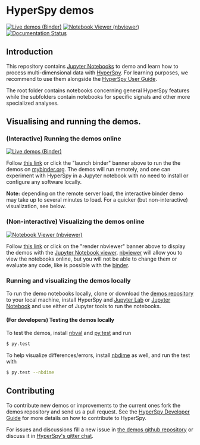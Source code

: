 # HyperSpy demos

[![Live demos (Binder)](https://mybinder.org/badge.svg)](https://mybinder.org/v2/gh/hyperspy/hyperspy-demos/main)
[![Notebook Viewer (nbviewer)](https://raw.githubusercontent.com/jupyter/design/main/logos/Badges/nbviewer_badge.svg?sanitize=true)](http://nbviewer.ipython.org/github/hyperspy/hyperspy-demos/tree/main/)
[![Documentation Status](https://readthedocs.org/projects/hyperspy/badge/?version=stable)](http://hyperspy.readthedocs.io/en/stable/?badge=stable)

## Introduction

This repository contains [Jupyter Notebooks](http://jupyter.org/) to demo and learn
how to process multi-dimensional data with [HyperSpy](http://hyperspy.org). For
learning purposes, we recommend to use them alongside the 
[HyperSpy User Guide](http://hyperspy.org/hyperspy-doc/current/index.html).

The root folder contains notebooks concerning general HyperSpy features while
the subfolders contain notebooks for specific signals and other more specialized
analyses.

## Visualising and running the demos.

### (Interactive) Running the demos online

[![Live demos (Binder)](https://mybinder.org/badge.svg)](https://mybinder.org/v2/gh/hyperspy/hyperspy-demos/main)

Follow [this link](https://mybinder.org/v2/gh/hyperspy/hyperspy-demos/main)
or click the "launch binder" banner above to run the the demos on 
[mybinder.org](https://mybinder.org/). The demos will run remotely, 
and one can experiment with HyperSpy in a Jupyter notebook with no need 
to install or configure any software locally.

**Note:** depending on the remote server load, the interactive binder demo may 
take up to several minutes to load. For a quicker (but non-interactive) 
visualization, see below.

### (Non-interactive) Visualizing the demos online

[![Notebook Viewer (nbviewer)](https://raw.githubusercontent.com/jupyter/design/main/logos/Badges/nbviewer_badge.svg?sanitize=true)](http://nbviewer.ipython.org/github/hyperspy/hyperspy-demos/tree/main/)

Follow [this link](http://nbviewer.ipython.org/github/hyperspy/hyperspy-demos/tree/main/) 
or click on the "render nbviewer" banner above
to display the demos with the 
[Jupyter Notebook viewer](http://nbviewer.jupyter.org). 
[nbviewer](http://nbviewer.jupyter.org/) will allow you to view the notebooks online,
but you will not be able to change them or evaluate any code, like is possible with the 
[binder](https://mybinder.org/v2/gh/hyperspy/hyperspy-demos/main).

### Running and visualizing the demos locally

To run the demo notebooks locally, 
clone or download the [demos repository](https://github.com/hyperspy/hyperspy-demos) 
to your local
machine, install HyperSpy and
[Jupyter Lab](http://jupyterlab.readthedocs.io/en/latest/) or 
[Jupyter Notebook](https://jupyter-notebook.readthedocs.io/en/stable/)
and use either of Jupyter tools to run the notebooks.


#### (For developers) Testing the demos locally

To test the demos, install
[nbval](http://github.com/computationalmodelling/nbval) and
[py.test](https://pytest.org/) and run

```bash
$ py.test
```

To help visualize differences/errors, install
[nbdime](http://github.com/jupyter/nbdime) as well, and run the test with

```bash
$ py.test --nbdime
```

## Contributing

To contribute new demos or improvements to the current ones fork the demos
repository and send us a pull request. See the 
[HyperSpy Developer Guide](http://hyperspy.org/hyperspy-doc/current/dev_guide.html) 
for more details on how to contribute to HyperSpy.

For issues and discussions fill a new
issue in [the demos github repository](https://github.com/hyperspy/hyperspy-demos)
or discuss it in [HyperSpy's gitter chat](https://gitter.im/hyperspy/hyperspy).



